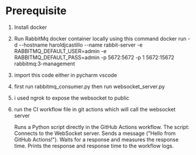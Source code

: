 # Prerequisite

1) Install docker
2) Run RabbitMq docker container locally using this command docker run -d --hostname haroldjcastillo --name rabbit-server -e RABBITMQ_DEFAULT_USER=admin -e RABBITMQ_DEFAULT_PASS=admin -p 5672:5672 -p 1
5672:15672 rabbitmq:3-management
3) import this code either in pycharm vscode
4) first run rabbitmq_consumer.py then run websocket_server.py
5) i used ngrok to expose the websocket to public
6) run the CI workflow file in git actions which will call the websocket server

   Runs a Python script directly in the GitHub Actions workflow.
The script:
Connects to the WebSocket server.
Sends a message ("Hello from GitHub Actions!").
Waits for a response and measures the response time.
Prints the response and response time to the workflow logs.
